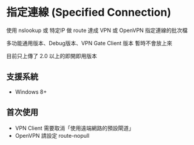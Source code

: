 # 指定連線 (Specified Connection)

使用 nslookup 或 特定IP 做 route 達成 VPN 或 OpenVPN 指定連線的批次檔

多功能通用版本、Debug版本、VPN Gate Client 版本 暫時不會放上來

目前只上傳了 2.0 以上的即開即用版本

## 支援系統
* Windows 8+

## 首次使用
* VPN Client 需要取消「使用遠端網路的預設閘道」
* OpenVPN 請設定 route-nopull
